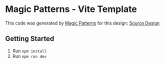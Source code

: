 # Magic Patterns - Vite Template

This code was generated by [Magic Patterns](https://magicpatterns.com) for this design: [Source Design](https://magicpatterns.com/c/firfp2absamwk6ucpcfmvx)

## Getting Started

1. Run `npm install`
2. Run `npm run dev`
